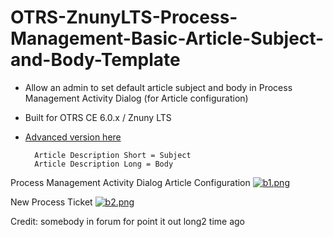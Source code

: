 # OTRS-ZnunyLTS-Process-Management-Basic-Article-Subject-and-Body-Template
- Allow an admin to set default article subject and body in Process Management Activity Dialog (for Article configuration)
- Built for OTRS CE 6.0.x / Znuny LTS  
- [Advanced version here](https://github.com/mo-azfar/OTRS-Process-Management-Advanced-Article-Subject-and-Body-Template)    
  
  
		Article Description Short = Subject    
		Article Description Long = Body    

Process Management Activity Dialog Article Configuration
[![b1.png](https://i.postimg.cc/VstzY5w8/b1.png)](https://postimg.cc/yW7Mj1WQ)

New Process Ticket
[![b2.png](https://i.postimg.cc/C1qpLrWN/b2.png)](https://postimg.cc/ZB4MwHYB)
  
Credit: somebody in forum for point it out long2 time ago
